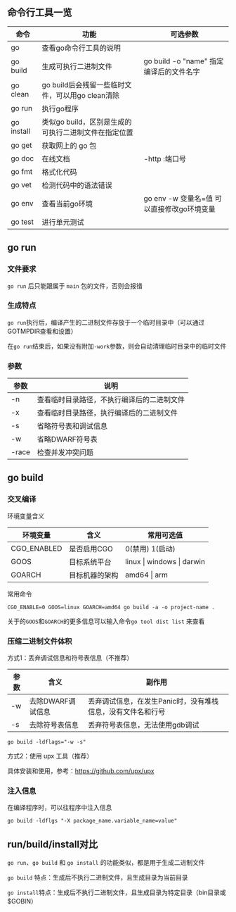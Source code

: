 ## 命令行工具一览

| 命令       | 功能                                                 | 可选参数                                   |
| ---------- | ---------------------------------------------------- | ------------------------------------------ |
| go         | 查看go命令行工具的说明                               |                                            |
| go build   | 生成可执行二进制文件                                 | go build -o "name" 指定编译后的文件名字    |
| go clean   | go build后会残留一些临时文件，可以用go clean清除     |                                            |
| go run     | 执行go程序                                           |                                            |
| go install | 类似go build，区别是生成的可执行二进制文件在指定位置 |                                            |
| go get     | 获取网上的 go 包                                     |                                            |
| go doc     | 在线文档                                             | -http :端口号                              |
| go fmt     | 格式化代码                                           |                                            |
| go vet     | 检测代码中的语法错误                                 |                                            |
| go env     | 查看当前go环境                                       | go env -w 变量名=值 可以直接修改go环境变量 |
| go test    | 进行单元测试                                         |                                            |



## go run

### 文件要求

`go run` 后只能跟属于 `main` 包的文件，否则会报错

### 生成特点

`go run`执行后，编译产生的二进制文件存放于一个临时目录中（可以通过 GOTMPDIR查看和设置）

在`go run`结束后，如果没有附加`-work`参数，则会自动清理临时目录中的临时文件

### 参数

| 参数  | 说明                                       |
| ----- | ------------------------------------------ |
| -n    | 查看临时目录路径，不执行编译后的二进制文件 |
| -x    | 查看临时目录路径，执行编译后的二进制文件   |
| -s    | 省略符号表和调试信息                       |
| -w    | 省略DWARF符号表                            |
| -race | 检查并发冲突问题                           |



## go build

### 交叉编译

环境变量含义

| 环境变量    | 含义           | 常用可选值                 |
| ----------- | -------------- | -------------------------- |
| CGO_ENABLED | 是否启用CGO    | 0(禁用) 1(启动)            |
| GOOS        | 目标系统平台   | linux \| windows \| darwin |
| GOARCH      | 目标机器的架构 | amd64 \| arm               |

常用命令

```shell
CGO_ENABLE=0 GOOS=linux GOARCH=amd64 go build -a -o project-name .
```

关于的`GOOS`和`GOARCH`的更多信息可以输入命令`go tool dist list` 来查看

### 压缩二进制文件体积

方式1：丢弃调试信息和符号表信息（不推荐）

| 参数 | 含义              | 副作用                                                      |
| ---- | ----------------- | ----------------------------------------------------------- |
| -w   | 去除DWARF调试信息 | 丢弃调试信息，在发生Panic时，没有堆栈信息，没有文件名和行号 |
| -s   | 去除符号表信息    | 丢弃符号表信息，无法使用gdb调试                             |

```shell
go build -ldflags="-w -s"
```

方式2：使用 upx 工具（推荐）

具体安装和使用，参考：https://github.com/upx/upx

### 注入信息

在编译程序时，可以往程序中注入信息

```shell
go build -ldflgs "-X package_name.variable_name=value"
```



## run/build/install对比

`go run`、`go build` 和 `go install` 的功能类似，都是用于生成二进制文件

`go build` 特点：生成后不执行二进制文件，且生成目录为当前目录

`go install`特点：生成后不执行二进制文件，且生成目录为特定目录（bin目录或$GOBIN）

